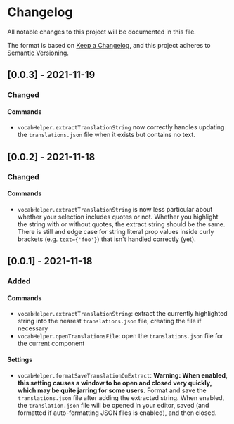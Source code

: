 # Changelog

All notable changes to this project will be documented in this file.

The format is based on [Keep a Changelog](https://keepachangelog.com/en/),
and this project adheres to [Semantic Versioning](https://semver.org/spec/v2.0.0.html).

## [0.0.3] - 2021-11-19

### Changed

#### Commands

- `vocabHelper.extractTranslationString` now correctly handles updating the `translations.json` file when it exists but contains no text.

## [0.0.2] - 2021-11-18

### Changed

#### Commands

- `vocabHelper.extractTranslationString` is now less particular about whether your selection includes quotes or not. Whether you highlight the string with or without quotes, the extract string should be the same. There is still and edge case for string literal prop values inside curly brackets (e.g. `text={'foo'}`) that isn't handled correctly (yet).

## [0.0.1] - 2021-11-18

### Added

#### Commands

- `vocabHelper.extractTranslationString`: extract the currently highlighted string into the nearest `translations.json` file, creating the file if necessary
- `vocabHelper.openTranslationsFile`: open the `translations.json` file for the current component

#### Settings

- `vocabHelper.formatSaveTranslationOnExtract`: **Warning: When enabled, this setting causes a window to be open and closed very quickly, which may be quite jarring for some users.**
  Format and save the `translations.json` file after adding the extracted string. When enabled, the `translation.json` file will be opened in your editor, saved (and formatted if auto-formatting JSON files is enabled), and then closed.
